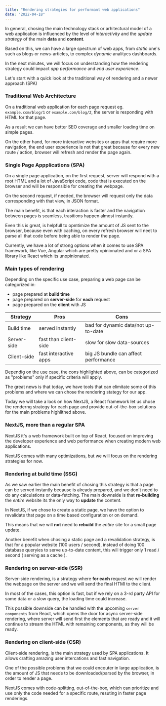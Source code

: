 ```yaml
---
title: "Rendering strategies for performant web applications"
date: "2022-04-18"
---
```


In general, chosing the main technology stack or arhitectural model of a web application is influenced by the level of _interactivity_ and the _update strategy_ of the main __data__ and __content__.

Based on this, we can have a large spectrum of web apps, from _static_ one's such as blogs or news-articles, to complex _dynamic_ analitycs dashboards.

In the next minutes, we will focus on understanding how the rendering strategy could impact _app performance_ and _end user experience_.

Let's start with a quick look at the traditional way of rendering and a newer approach (SPA)

### Traditional Web Architecture

On a traditional web application for each page request eg. `example.com/blog/1` or `example.com/blog/2`, the server is responding with HTML for that page.

As a result we can have better SEO coverage and smaller loading time on simple pages.

On the other hand, for more interactive websites or apps that require more navigation, the end user experience is not that great because for every new route / action, browser will refresh and render the page again.


### Single Page Appplications (SPA)
On a single page application, on the first request, server will respond with a root HTML and a lot of JavaScript code, code that is executed on the browser and will be responsible for creating the webpage.

On the second request, if needed, the browser will request only the data corresponding with that view, in JSON format.

The main benefit, is that each interaction is faster and the navigation between pages is seamless, trasitions happen almost instantly.

Even this is great, is helpfull to opmtimize the amount of JS sent to the browser, because even with caching, on every refresh browser will neet to parse all that code before being able to render the page.

Currently, we have a lot of strong options when it comes to use SPA framework, like Vue, Angular which are pretty opinionated and or a SPA library like React which its unopinionated.

### Main types of rendering

Depending on the specific use case, preparing a web page can be categorized in:
- page prepared at __build time__
- page prepared on __server-side__ for __each__ request
- page prepared on the __client__ with JS

| Strategy    | Pros                  | Cons
| ----------- | --------------------- | ----------------------------------- |
| Build time  | served instantly      | bad for dynamic data/not up-to-date |
| Server-side | fast than client-side | slow for slow data-sources          |
| Client-side | fast interactive apps | big JS bundle can affect performance|

Dependig on the use case, the cons highlighted above, can be categorized as "problems" only if specific criteria will apply.

The great news is that today, we have tools that can elimitate some of this problems and where we can chose the rendering stategy for our app.

Today we will take a look on how NextJS, a React framework let us chose the renderng strategy for each page and provide out-of-the-box solutions for the main problems highlithed above.

### NextJS, more than a regular SPA

NextJS it's a web framework built on top of React, focused on improving the developer experience and web performance when creating modern web applications.

NextJS comes with many optimizations, but we will focus on the rendering strategies for now.

### Rendering at build time (SSG)

As we saw earlier the main benefit of chosing this strategy is that a page can be served instantly because is already prepared, and we don't need to do any calculations or data-fetching.
The main downside is that __re-building__ the _entire_ website its the only way to __update__ the content.

In NextJS, if we chose to create a static page, we have the option to revalidate that page on a time based configuration or on demand.

This means that we will __not__ need to __rebuild__ the _entire_ site for a small page update.

Another benefit when chosing a static page and a revalidation strategy, is that for a popular website (100 users / second), instead of doing 100 database queryies to serve up-to-date content, this will trigger only 1 read / second ( serving as a cache ).


### Rendering on server-side (SSR)

Server-side rendering, is a strategy where __for each__ request we will render the webpage on the server and we will send the final HTMl to the client.

In most of the cases, this option is fast, but if we rely on a 3-rd party API for some data or a slow query, the loading time could increase.

This possible downside can be handled with the upcoming `server components` from React, which opens the door for async server-side rendering, where server will send first the elements that are ready and it will continue to stream the HTML with remaining components, as they will be ready.


### Rendering on client-side (CSR)

Client-side rendering, is the main strategy used by SPA applications. It allows crafting amazing user intercations and fast navigation.

One of the possible problems that we could encouter in large application, is the amount of JS that needs to be downloaded/parsed by the browser, in order to render a page.

NextJS comes with code-splitting, out-of-the-box, which can prioritize and use only the code needed for a specific route, resuting in faster page renderings.